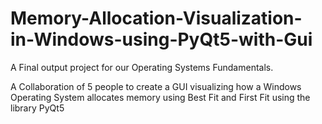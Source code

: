 # Memory-Allocation-Visualization-in-Windows-using-PyQt5-with-Gui
A Final output project for our Operating Systems Fundamentals. 

A Collaboration of 5 people to create a GUI visualizing how a Windows Operating System allocates memory using Best Fit and First Fit using the library PyQt5
